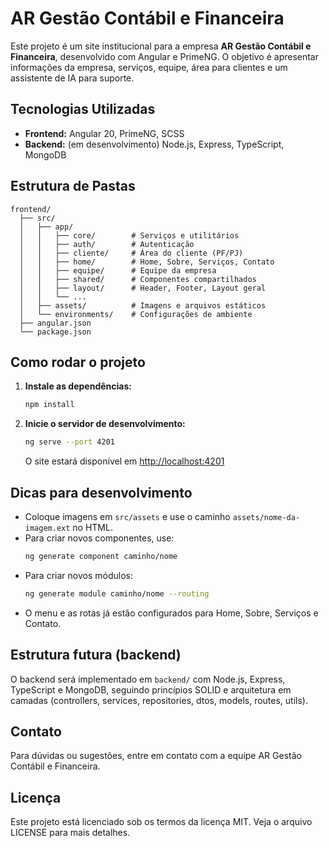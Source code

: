 # AR Gestão Contábil e Financeira

Este projeto é um site institucional para a empresa **AR Gestão Contábil e Financeira**, desenvolvido com Angular e PrimeNG. O objetivo é apresentar informações da empresa, serviços, equipe, área para clientes e um assistente de IA para suporte.

## Tecnologias Utilizadas
- **Frontend:** Angular 20, PrimeNG, SCSS
- **Backend:** (em desenvolvimento) Node.js, Express, TypeScript, MongoDB

## Estrutura de Pastas
```
frontend/
  ├── src/
  │   ├── app/
  │   │   ├── core/        # Serviços e utilitários
  │   │   ├── auth/        # Autenticação
  │   │   ├── cliente/     # Área do cliente (PF/PJ)
  │   │   ├── home/        # Home, Sobre, Serviços, Contato
  │   │   ├── equipe/      # Equipe da empresa
  │   │   ├── shared/      # Componentes compartilhados
  │   │   ├── layout/      # Header, Footer, Layout geral
  │   │   └── ...
  │   ├── assets/          # Imagens e arquivos estáticos
  │   └── environments/    # Configurações de ambiente
  ├── angular.json
  └── package.json
```

## Como rodar o projeto
1. **Instale as dependências:**
   ```bash
   npm install
   ```
2. **Inicie o servidor de desenvolvimento:**
   ```bash
   ng serve --port 4201
   ```
   O site estará disponível em [http://localhost:4201](http://localhost:4201)

## Dicas para desenvolvimento
- Coloque imagens em `src/assets` e use o caminho `assets/nome-da-imagem.ext` no HTML.
- Para criar novos componentes, use:
  ```bash
  ng generate component caminho/nome
  ```
- Para criar novos módulos:
  ```bash
  ng generate module caminho/nome --routing
  ```
- O menu e as rotas já estão configurados para Home, Sobre, Serviços e Contato.

## Estrutura futura (backend)
O backend será implementado em `backend/` com Node.js, Express, TypeScript e MongoDB, seguindo princípios SOLID e arquitetura em camadas (controllers, services, repositories, dtos, models, routes, utils).

## Contato
Para dúvidas ou sugestões, entre em contato com a equipe AR Gestão Contábil e Financeira.

## Licença

Este projeto está licenciado sob os termos da licença MIT. Veja o arquivo LICENSE para mais detalhes.
